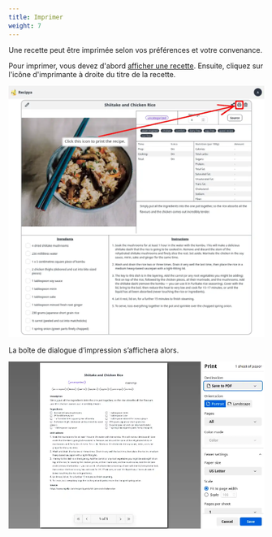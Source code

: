 ```yaml
---
title: Imprimer
weight: 7
---
```


Une recette peut être imprimée selon vos préférences et votre convenance.

Pour imprimer, vous devez d'abord [afficher une recette](/fr/docs/features/recipes/view). 
Ensuite, cliquez sur l'icône d'imprimante à droite du titre de la recette.

![](images/print-icon.webp)

La boîte de dialogue d’impression s’affichera alors.

![](images/print-dialog.webp)
